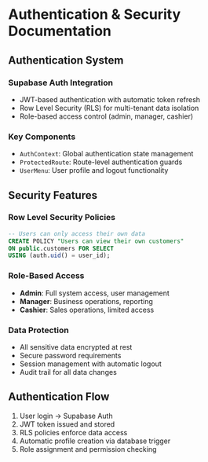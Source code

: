 # Authentication & Security Documentation

## Authentication System

### Supabase Auth Integration
- JWT-based authentication with automatic token refresh
- Row Level Security (RLS) for multi-tenant data isolation
- Role-based access control (admin, manager, cashier)

### Key Components
- `AuthContext`: Global authentication state management
- `ProtectedRoute`: Route-level authentication guards
- `UserMenu`: User profile and logout functionality

## Security Features

### Row Level Security Policies
```sql
-- Users can only access their own data
CREATE POLICY "Users can view their own customers" 
ON public.customers FOR SELECT 
USING (auth.uid() = user_id);
```

### Role-Based Access
- **Admin**: Full system access, user management
- **Manager**: Business operations, reporting
- **Cashier**: Sales operations, limited access

### Data Protection
- All sensitive data encrypted at rest
- Secure password requirements
- Session management with automatic logout
- Audit trail for all data changes

## Authentication Flow
1. User login → Supabase Auth
2. JWT token issued and stored
3. RLS policies enforce data access
4. Automatic profile creation via database trigger
5. Role assignment and permission checking